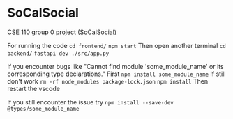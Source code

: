 # SoCalSocial
CSE 110 group 0 project (SoCalSocial)

For running the code
`cd frontend/`
`npm start`
Then open another terminal
`cd backend/`
`fastapi dev ./src/app.py`

If you encounter bugs like "Cannot find module 'some_module_name' or its corresponding type declarations."
First `npm install some_module_name`
If still don't work
`rm -rf node_modules package-lock.json`
`npm install`
Then restart the vscode

If you still encounter the issue 
try `npm install --save-dev @types/some_module_name`
